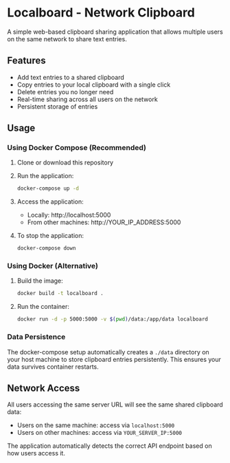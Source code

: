 # Localboard - Network Clipboard

A simple web-based clipboard sharing application that allows multiple users on the same network to share text entries.

## Features

- Add text entries to a shared clipboard
- Copy entries to your local clipboard with a single click
- Delete entries you no longer need
- Real-time sharing across all users on the network
- Persistent storage of entries


## Usage

### Using Docker Compose (Recommended)

1. Clone or download this repository
2. Run the application:
   ```bash
   docker-compose up -d
   ```
3. Access the application:
   - Locally: http://localhost:5000
   - From other machines: http://YOUR_IP_ADDRESS:5000 

4. To stop the application:
   ```bash
   docker-compose down
   ```

### Using Docker (Alternative)

1. Build the image:
   ```bash
   docker build -t localboard .
   ```

2. Run the container:
   ```bash
   docker run -d -p 5000:5000 -v $(pwd)/data:/app/data localboard
   ```

### Data Persistence

The docker-compose setup automatically creates a `./data` directory on your host machine to store clipboard entries persistently. This ensures your data survives container restarts.

## Network Access

All users accessing the same server URL will see the same shared clipboard data:
- Users on the same machine: access via `localhost:5000`
- Users on other machines: access via `YOUR_SERVER_IP:5000`

The application automatically detects the correct API endpoint based on how users access it.